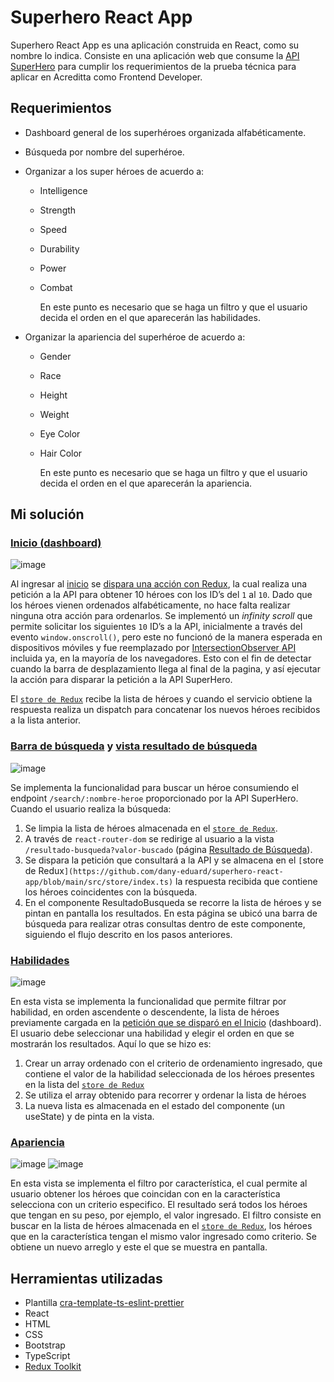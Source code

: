 # Superhero React App

Superhero React App es una aplicación construida en React, como su nombre lo indica. Consiste en una aplicación web que consume la [API SuperHero](https://superheroapi.com/index.html) para cumplir los requerimientos de la prueba técnica para aplicar en Acreditta como Frontend Developer.

## Requerimientos

- Dashboard general de los superhéroes organizada alfabéticamente.
- Búsqueda por nombre del superhéroe.
- Organizar a los super héroes de acuerdo a:

  - Intelligence
  - Strength
  - Speed
  - Durability
  - Power
  - Combat

    En este punto es necesario que se haga un filtro y que el usuario decida el orden en el que aparecerán las habilidades.

- Organizar la apariencia del superhéroe de acuerdo a:

  - Gender
  - Race
  - Height
  - Weight
  - Eye Color
  - Hair Color

    En este punto es necesario que se haga un filtro y que el usuario decida el orden en el que aparecerán la apariencia.

## Mi solución

### [Inicio (dashboard)](https://github.com/dany-eduard/superhero-react-app/tree/main/src/pages/Dashboard)

![image](https://user-images.githubusercontent.com/54107524/141873618-da757c88-6a78-4214-a61a-a2321362e61e.png)

Al ingresar al [inicio](https://dany-eduard.github.io/superhero-react-app) se [dispara una acción con Redux](https://github.com/dany-eduard/superhero-react-app/blob/1dd03da8cb8671e25677ddde9555774fb4e2881a/src/services/index.ts#L15), la cual realiza una petición a la API para obtener 10 héroes con los ID’s del `1` al `10`. Dado que los héroes vienen ordenados alfabéticamente, no hace falta realizar ninguna otra acción para ordenarlos. Se implementó un _infinity scroll_ que permite solicitar los siguientes `10` ID’s a la API, inicialmente a través del evento `window.onscroll()`, pero este no funcionó de la manera esperada en dispositivos móviles y fue reemplazado por [IntersectionObserver API](https://developer.mozilla.org/en-US/docs/Web/API/IntersectionObserver) incluida ya, en la mayoría de los navegadores. Esto con el fin de detectar cuando la barra de desplazamiento llega al final de la pagina, y así ejecutar la acción para disparar la petición a la API SuperHero.

El [`store de Redux`](https://github.com/dany-eduard/superhero-react-app/blob/main/src/store/index.ts) recibe la lista de héroes y cuando el servicio obtiene la respuesta realiza un dispatch para concatenar los nuevos héroes recibidos a la lista anterior.

### [Barra de búsqueda](https://github.com/dany-eduard/superhero-react-app/tree/main/src/components/Navbar) y [vista resultado de búsqueda](https://github.com/dany-eduard/superhero-react-app/tree/main/src/pages/ResultadoBusqueda)

![image](https://user-images.githubusercontent.com/54107524/141874342-cb2bcfa1-3264-404f-8ae1-914049875f09.png)

Se implementa la funcionalidad para buscar un héroe consumiendo el endpoint `/search/:nombre-heroe` proporcionado por la API SuperHero. Cuando el usuario realiza la búsqueda:

1. Se limpia la lista de héroes almacenada en el [`store de Redux`](https://github.com/dany-eduard/superhero-react-app/blob/main/src/store/index.ts).
2. A través de `react-router-dom` se redirige al usuario a la vista `/resultado-busqueda?valor-buscado` (página [Resultado de Búsqueda](https://github.com/dany-eduard/superhero-react-app/tree/main/src/pages/ResultadoBusqueda)).
3. Se dispara la petición que consultará a la API y se almacena en el `[`store de Redux`](https://github.com/dany-eduard/superhero-react-app/blob/main/src/store/index.ts)` la respuesta recibida que contiene los héroes coincidentes con la búsqueda.
4. En el componente ResultadoBusqueda se recorre la lista de héroes y se pintan en pantalla los resultados.
   En esta página se ubicó una barra de búsqueda para realizar otras consultas dentro de este componente, siguiendo el flujo descrito en los pasos anteriores.

### [Habilidades](https://github.com/dany-eduard/superhero-react-app/tree/main/src/pages/Habilidades)

![image](https://user-images.githubusercontent.com/54107524/141875327-e5739db6-5e9a-4d62-b6b3-5316eaf8ff46.png)

En esta vista se implementa la funcionalidad que permite filtrar por habilidad, en orden ascendente o descendente, la lista de héroes previamente cargada en la [petición que se disparó en el Inicio](https://github.com/dany-eduard/superhero-react-app/blob/1dd03da8cb8671e25677ddde9555774fb4e2881a/src/services/index.ts#L15) (dashboard).
El usuario debe seleccionar una habilidad y elegir el orden en que se mostrarán los resultados. Aquí lo que se hizo es:

1. Crear un array ordenado con el criterio de ordenamiento ingresado, que contiene el valor de la habilidad seleccionada de los héroes presentes en la lista del [`store de Redux`](https://github.com/dany-eduard/superhero-react-app/blob/main/src/store/index.ts)
2. Se utiliza el array obtenido para recorrer y ordenar la lista de héroes
3. La nueva lista es almacenada en el estado del componente (un useState) y de pinta en la vista.

### [Apariencia](https://github.com/dany-eduard/superhero-react-app/tree/main/src/pages/Apariencia)

![image](https://user-images.githubusercontent.com/54107524/141875966-6dbb2696-daf6-447b-a471-0674f91f0a1a.png)
![image](https://user-images.githubusercontent.com/54107524/141876105-ad646300-9580-4a39-95a3-d3d9ccb35946.png)

En esta vista se implementa el filtro por característica, el cual permite al usuario obtener los héroes que coincidan con en la característica selecciona con un criterio especifico. El resultado será todos los héroes que tengan en su peso, por ejemplo, el valor ingresado.
El filtro consiste en buscar en la lista de héroes almacenada en el [`store de Redux`](https://github.com/dany-eduard/superhero-react-app/blob/main/src/store/index.ts), los héroes que en la característica tengan el mismo valor ingresado como criterio. Se obtiene un nuevo arreglo y este el que se muestra en pantalla.

## Herramientas utilizadas

- Plantilla [cra-template-ts-eslint-prettier](https://github.com/dany-eduard/cra-template-ts-eslint-prettier)
- React
- HTML
- CSS
- Bootstrap
- TypeScript
- [Redux Toolkit](https://redux-toolkit.js.org/)
